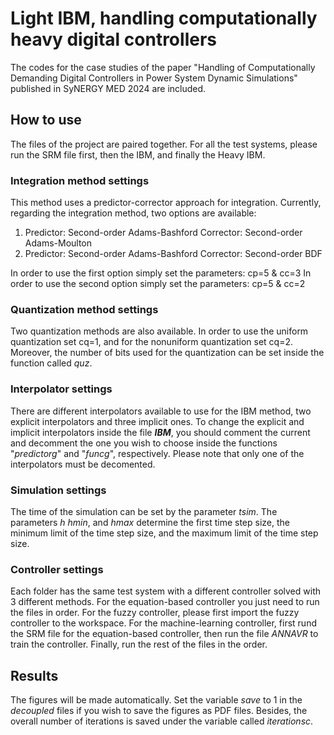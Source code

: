 # Light IBM, handling computationally heavy digital controllers
The codes for the case studies of the paper "Handling of Computationally Demanding Digital Controllers in Power System Dynamic Simulations" published in SyNERGY MED 2024 are included.
## How to use
The files of the project are paired together. For all the test systems, please run the SRM file first, then the IBM, and finally the Heavy IBM.

### Integration method settings

This method uses a predictor-corrector approach for integration. Currently, regarding the integration method, two options are available:
1. Predictor: Second-order Adams-Bashford  Corrector: Second-order Adams-Moulton
1. Predictor: Second-order Adams-Bashford  Corrector: Second-order BDF

In order to use the first option simply set the parameters: cp=5 & cc=3
In order to use the second option simply set the parameters: cp=5 & cc=2

### Quantization method settings

Two quantization methods are also available. In order to use the uniform quantization set cq=1, and for the nonuniform quantization set cq=2. Moreover, the number of bits used for the quantization can be set inside the function called *quz*.

### Interpolator settings
There are different interpolators available to use for the IBM method, two explicit interpolators and three implicit ones. To change the explicit and implicit interpolators inside the file __*IBM*__, you should comment the current and decomment the one you wish to choose inside the functions "*predictorg*" and "*funcg*", respectively. Please note that only one of the interpolators must be decomented.

### Simulation settings

The time of the simulation can be set by the parameter *tsim*. The parameters *h* *hmin*, and *hmax* determine the first time step size, the minimum limit of the time step size, and the maximum limit of the time step size.

### Controller settings

Each folder has the same test system with a different controller solved with 3 different methods. For the equation-based controller you just need to run the files in order. For the fuzzy controller, please first import the fuzzy controller to the workspace. For the machine-learning controller, first rund the SRM file for the equation-based controller, then run the file *ANNAVR* to train the controller. Finally, run the rest of the files in the order.

## Results

The figures will be made automatically. Set the variable *save* to 1 in the *decoupled* files if you wish to save the figures as PDF files. Besides, the overall number of iterations is saved under the variable called *iterationsc*.

